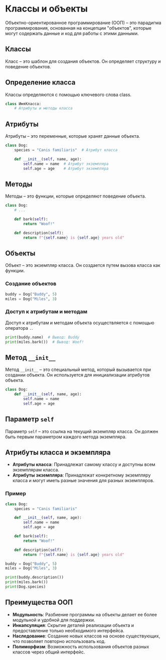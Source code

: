 # Классы и объекты
Объектно-ориентированное программирование (ООП) – это парадигма программирования, основанная на концепции "объектов", которые могут содержать данные и код для работы с этими данными.

## Классы
Класс – это шаблон для создания объектов. Он определяет структуру и поведение объектов.

## Определение класса
Классы определяются с помощью ключевого слова class.

```Python
class ИмяКласса:
    # Атрибуты и методы класса
```
## Атрибуты
Атрибуты – это переменные, которые хранят данные объекта.

```Python
class Dog:
    species = "Canis familiaris"  # Атрибут класса

    def __init__(self, name, age):
        self.name = name  # Атрибут экземпляра
        self.age = age    # Атрибут экземпляра
```
## Методы
Методы – это функции, которые определяют поведение объекта.

```Python
class Dog:
    # ...

    def bark(self):
        return "Woof!"

    def description(self):
        return f"{self.name} is {self.age} years old"
```
## Объекты
Объект – это экземпляр класса. Он создается путем вызова класса как функции.

### Создание объектов
```Python
buddy = Dog("Buddy", 5)
miles = Dog("Miles", 3)
```
### Доступ к атрибутам и методам
Доступ к атрибутам и методам объекта осуществляется с помощью оператора `.`.

```Python
print(buddy.name)  # Вывод: Buddy
print(miles.bark())  # Вывод: Woof!
```
## Метод `__init__`
Метод `__init__` – это специальный метод, который вызывается при создании объекта. Он используется для инициализации атрибутов объекта.

```Python
class Dog:
    def __init__(self, name, age):
        self.name = name
        self.age = age
```
## Параметр `self`
Параметр `self` – это ссылка на текущий экземпляр класса. Он должен быть первым параметром каждого метода экземпляра.

## Атрибуты класса и экземпляра
- **Атрибуты класса**: Принадлежат самому классу и доступны всем экземплярам класса.
- **Атрибуты экземпляра**: Принадлежат конкретному экземпляру класса и могут иметь разные значения для разных экземпляров.
### Пример
```Python
class Dog:
    species = "Canis familiaris"

    def __init__(self, name, age):
        self.name = name
        self.age = age

    def bark(self):
        return "Woof!"

    def description(self):
        return f"{self.name} is {self.age} years old"

buddy = Dog("Buddy", 5)
miles = Dog("Miles", 3)

print(buddy.description())
print(miles.bark())
print(Dog.species)
```
## Преимущества ООП
- **Модульность**: Разбиение программы на объекты делает ее более модульной и удобной для поддержки.
- **Инкапсуляция**: Скрытие деталей реализации объекта и предоставление только необходимого интерфейса.
- **Наследование**: Создание новых классов на основе существующих, что позволяет повторно использовать код.
- **Полиморфизм**: Возможность использования объектов разных классов через общий интерфейс.